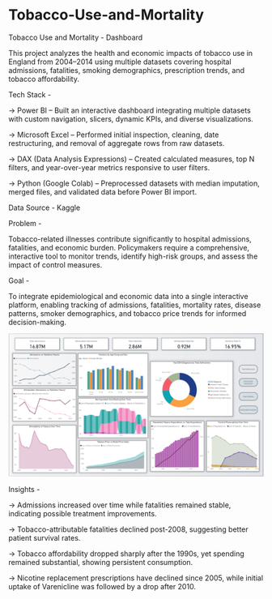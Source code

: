 # Tobacco-Use-and-Mortality
Tobacco Use and Mortality - Dashboard

This project analyzes the health and economic impacts of tobacco use in England from 2004–2014 using multiple datasets covering hospital admissions, fatalities, smoking demographics, prescription trends, and tobacco affordability.

Tech Stack - 

-> Power BI – Built an interactive dashboard integrating multiple datasets with custom navigation, slicers, dynamic KPIs, and diverse visualizations.

-> Microsoft Excel – Performed initial inspection, cleaning, date restructuring, and removal of aggregate rows from raw datasets.

-> DAX (Data Analysis Expressions) – Created calculated measures, top N filters, and year-over-year metrics responsive to user filters.

-> Python (Google Colab) – Preprocessed datasets with median imputation, merged files, and validated data before Power BI import.

Data Source - Kaggle

Problem -

Tobacco-related illnesses contribute significantly to hospital admissions, fatalities, and economic burden. Policymakers require a comprehensive, interactive tool to monitor trends, identify high-risk groups, and assess the impact of control measures.

Goal -

To integrate epidemiological and economic data into a single interactive platform, enabling tracking of admissions, fatalities, mortality rates, disease patterns, smoker demographics, and tobacco price trends for informed decision-making.

![Dashboard Preview](https://github.com/rupaharshita/Tobacco-Use-and-Mortality/blob/main/Dashboard.png)

Insights - 

-> Admissions increased over time while fatalities remained stable, indicating possible treatment improvements.

-> Tobacco-attributable fatalities declined post-2008, suggesting better patient survival rates.

-> Tobacco affordability dropped sharply after the 1990s, yet spending remained substantial, showing persistent consumption.

-> Nicotine replacement prescriptions have declined since 2005, while initial uptake of Varenicline was followed by a drop after 2010.

